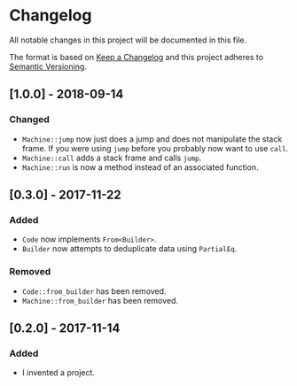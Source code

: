 # Changelog

All notable changes in this project will be documented in this file.

The format is based on [Keep a Changelog](http://keepachangelog.com/en/1.0.0/)
and this project adheres to [Semantic Versioning](http://semver.org/spec/v2.0.0.html).

## [1.0.0] - 2018-09-14
### Changed
  - `Machine::jump` now just does a jump and does not manipulate the stack frame.
    If you were using `jump` before you probably now want to use `call`.
  - `Machine::call` adds a stack frame and calls `jump`.
  - `Machine::run` is now a method instead of an associated function.

## [0.3.0] - 2017-11-22
### Added
  - `Code` now implements `From<Builder>`.
  - `Builder` now attempts to deduplicate data using `PartialEq`.

### Removed
  - `Code::from_builder` has been removed.
  - `Machine::from_builder` has been removed.

## [0.2.0] - 2017-11-14
### Added
  - I invented a project.
